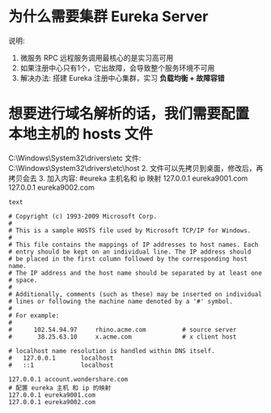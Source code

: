 
# 为什么需要集群 Eureka Server
说明:
1. 微服务 RPC 远程服务调用最核心的是实习高可用
2. 如果注册中心只有1个，它出故障，会导致整个服务环境不可用
3. 解决办法: 搭建 Eureka 注册中心集群，实习 **负载均衡 + 故障容错** 


# 想要进行域名解析的话，我们需要配置 本地主机的 hosts 文件

C:\Windows\System32\drivers\etc
文件: C:\Windows\System32\drivers\etc\host
2.  文件可以先拷贝到桌面，修改后，再拷贝会去
3.  加入内容:
#eureka  主机名和 ip 映射
127.0.0.1 eureka9001.com
127.0.0.1 eureka9002.com

```
text

# Copyright (c) 1993-2009 Microsoft Corp.
#
# This is a sample HOSTS file used by Microsoft TCP/IP for Windows.
#
# This file contains the mappings of IP addresses to host names. Each
# entry should be kept on an individual line. The IP address should
# be placed in the first column followed by the corresponding host name.
# The IP address and the host name should be separated by at least one
# space.
#
# Additionally, comments (such as these) may be inserted on individual
# lines or following the machine name denoted by a '#' symbol.
#
# For example:
#
#      102.54.94.97     rhino.acme.com          # source server
#       38.25.63.10     x.acme.com              # x client host

# localhost name resolution is handled within DNS itself.
#	127.0.0.1       localhost
#	::1             localhost
 
127.0.0.1 account.wondershare.com
# 配置 eureka 主机 和 ip 的映射
127.0.0.1 eureka9001.com
127.0.0.1 eureka9002.com

```

